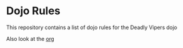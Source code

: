 Dojo Rules
==========

This repository contains a list of dojo rules for the Deadly Vipers dojo

Also look at the [org]("https://github.com/deadlyvipers")
